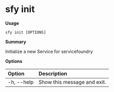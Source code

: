 # sfy init

**Usage**

`sfy init [OPTIONS]`

**Summary**

Initialize a new Service for servicefoundry

**Options**

| **Option** | **Description** |
| :--- | :--- |
| -h, --help | Show this message and exit. |
